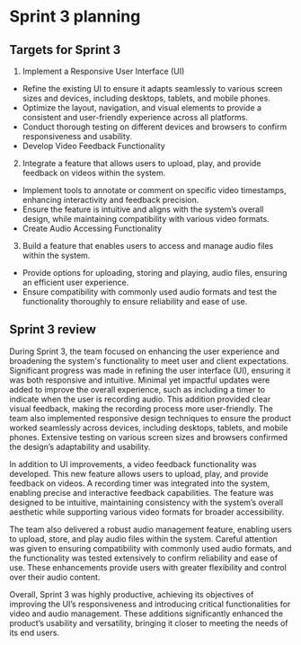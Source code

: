 # Sprint 3 planning

## Targets for Sprint 3
1. Implement a Responsive User Interface (UI)
* Refine the existing UI to ensure it adapts seamlessly to various screen sizes and devices, including desktops, tablets, and mobile phones.
* Optimize the layout, navigation, and visual elements to provide a consistent and user-friendly experience across all platforms.
* Conduct thorough testing on different devices and browsers to confirm responsiveness and usability.
* Develop Video Feedback Functionality

2. Integrate a feature that allows users to upload, play, and provide feedback on videos within the system.
* Implement tools to annotate or comment on specific video timestamps, enhancing interactivity and feedback precision.
* Ensure the feature is intuitive and aligns with the system’s overall design, while maintaining compatibility with various video formats.
* Create Audio Accessing Functionality

3. Build a feature that enables users to access and manage audio files within the system.
* Provide options for uploading, storing and playing, audio files, ensuring an efficient user experience.
* Ensure compatibility with commonly used audio formats and test the functionality thoroughly to ensure reliability and ease of use.


## Sprint 3 review 
During Sprint 3, the team focused on enhancing the user experience and broadening the system's functionality to meet user and client expectations. Significant progress was made 
in refining the user interface (UI), ensuring it was both responsive and intuitive. Minimal yet impactful updates 
were added to improve the overall experience, such as including a timer to indicate when the user is recording audio. 
This addition provided clear visual feedback, making the recording process more user-friendly. The team also implemented 
responsive design techniques to ensure the product worked seamlessly across devices, including desktops, tablets, and mobile 
phones. Extensive testing on various screen sizes and browsers confirmed the design’s adaptability and usability.

In addition to UI improvements, a video feedback functionality was developed. This new feature allows users to upload, play, 
and provide feedback on videos. A recording timer was integrated into the system, enabling precise 
and interactive feedback capabilities. The feature was designed to be intuitive, maintaining consistency with the system’s overall 
aesthetic while supporting various video formats for broader accessibility.

The team also delivered a robust audio management feature, enabling users to upload, store, and play audio files within the system. 
Careful attention was given to ensuring compatibility with commonly used audio formats, and the functionality was tested extensively 
to confirm reliability and ease of use. These enhancements provide users with greater flexibility and control over their audio content.

Overall, Sprint 3 was highly productive, achieving its objectives of improving the UI’s responsiveness and introducing critical 
functionalities for video and audio management. These additions significantly enhanced the product’s usability and versatility, 
bringing it closer to meeting the needs of its end users.